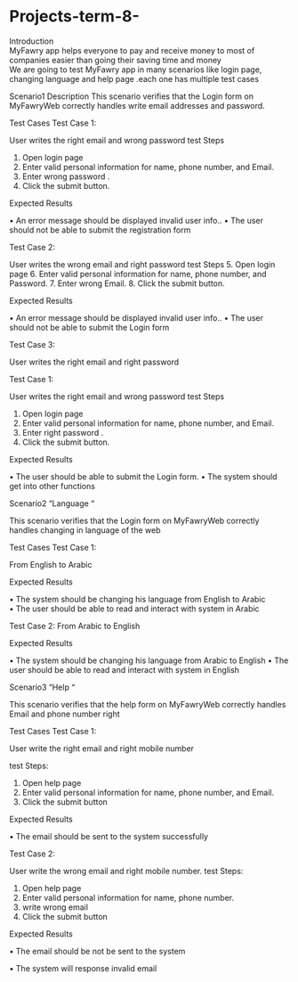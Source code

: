 # Projects-term-8-


Introduction  
MyFawry app helps everyone to pay and receive money to most of companies easier than going their saving time and money   
We are going to test MyFawry app in many scenarios  like login page, changing language and help page .each one has multiple test cases 



Scenario1 Description
This scenario verifies that the Login form on MyFawryWeb correctly handles write email addresses and password. 



Test Cases
Test Case 1: 

User writes the right email and wrong password
test Steps
1.	Open login page
2.	Enter valid personal information for name, phone number, and Email.
3.	Enter wrong password .
4.	Click the submit button. 

Expected Results

•	An error message should be displayed invalid user info..
•	The user should not be able to submit the registration form

Test Case 2:

User writes the wrong email and right password 
test Steps
5.	Open login page
6.	Enter valid personal information for name, phone number, and Password.
7.	Enter wrong Email.
8.	Click the submit button. 

Expected Results

•	An error message should be displayed invalid user info..
•	The user should not be able to submit the Login form



Test Case 3:

User writes the right email and right password 

Test Case 1: 

User writes the right email and wrong password
test Steps
1.	Open login page
2.	Enter valid personal information for name, phone number, and Email.
3.	Enter right password .
4.	Click the submit button. 


Expected Results

•	The user should be able to submit the Login form.
•	The system should get into other functions 


Scenario2 “Language “

This scenario verifies that the Login form on MyFawryWeb correctly handles changing in language of the web 

Test Cases
Test Case 1: 

From English to Arabic 

Expected Results 


•	The system should be changing his language from English to Arabic  
•	The user should be able to read and interact with system in Arabic


Test Case 2: 
From Arabic to English  

Expected Results


•	The system should be changing his language from Arabic to English 
•	The user should be able to read and interact with system in English



Scenario3 “Help “

This scenario verifies that the help form on MyFawryWeb correctly handles Email and phone number right 

Test Cases
Test Case 1: 

User write the right email and right mobile number 

test Steps:
1.	Open help page
2.	Enter valid personal information for name, phone number, and Email.
3.	Click the submit button

Expected Results 


•	The email should be sent to the system successfully 





Test Case 2: 

User write the wrong email and right mobile number. 
test Steps:
1.	Open help page
2.	Enter valid personal information for name, phone number.
3.	write wrong email 
4.	Click the submit button


Expected Results 


•	The email should be not be sent to the system
 
•	The system will response invalid email 
